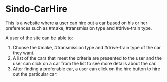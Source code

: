 # Sindo-CarHire
This is a website where a user can hire out a car based on his or her preferences such as #make, #transmission type and #drive-train type.

A user of the site can be able to:
1. Choose the #make, #transmission type and #drive-train type of the car they want.
2. A list of the cars that meet the criteria are presented to the user and the user can click on a car from the list to see more details about the car.
3. After finding a preferable car, a user can click on the hire button to hire out the particular car.
